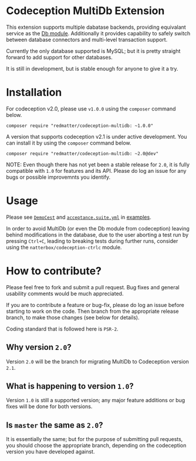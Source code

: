 # Codeception MultiDb Extension

This extension supports multiple dabatase backends, providing equivalant service as the [Db module](http://codeception.com/docs/modules/Db). Additionally it provides capability to safely switch between database connectors and multi-level transaction support.

Currently the only database supported is MySQL; but it is pretty straight forward to add support for other databases.

It is still in development, but is stable enough for anyone to give it a try.

# Installation

For codeception v2.0, please use `v1.0.0` using the `composer` command below.

```
composer require "redmatter/codeception-multidb: ~1.0.0"
```

A version that supports codeception v2.1 is under active development. You can install it by using the `composer` command below.

```
composer require "redmatter/codeception-multidb: ~2.0@dev"
```

NOTE: Even though there has not yet been a stable release for `2.0`, it is fully compatible with `1.0` for features and its API. Please do log an issue for any bugs or possible improvemnts you identify.

# Usage

Please see [`DemoCest`](examples/tests/acceptance/DemoCest.php) and [`acceptance.suite.yml`](examples/tests/acceptance.suite.yml) in [examples](examples).

In order to avoid MultiDb (or even the Db module from codeception) leaving behind modifications in the database, due to the user aborting a test run by pressing `Ctrl+C`, leading to breaking tests during further runs, consider using the `natterbox/codeception-ctrlc` module.

# How to contribute?

Please feel free to fork and submit a pull request. Bug fixes and general usability comments would be much appreciated.

If you are to contribute a feature or bug-fix, please do log an issue before starting to work on the code. Then branch from the appropriate release branch, to make those changes (see below for details).

Coding standard that is followed here is `PSR-2`.

## Why version `2.0`?

Version `2.0` will be the branch for migrating MultiDb to Codeception version `2.1`.

## What is happening to version `1.0`?

Version `1.0` is still a supported version; any major feature additions or bug fixes will be done for both versions.

## Is `master` the same as `2.0`?

It is essentially the same; but for the purpose of submitting pull requests, you should choose the appropriate branch, depending on the codeception version you have developed against.

